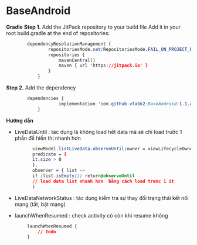 # BaseAndroid

**Gradle**
**Step 1.** Add the JitPack repository to your build file
Add it in your root build.gradle at the end of repositories:
```css
        dependencyResolutionManagement {
                repositoriesMode.set(RepositoriesMode.FAIL_ON_PROJECT_REPOS)
                repositories {
                    mavenCentral()
                    maven { url 'https://jitpack.io' }
                }
            }
```
**Step 2.** Add the dependency
```css
        dependencies {
                    implementation 'com.github.vtabk2:BaseAndroid:1.1.4'
            }
```

**Hướng dẫn**

- LiveDataUntil : tác dụng là không load hết data mà sẽ chỉ load trước 1 phần để hiển thị nhanh hơn

```css
          viewModel.listLiveData.observeUntil(owner = viewLifecycleOwner,
          predicate = {
          it.size > 0
          },
          observer = { list ->
          if (list.isEmpty()) return@observeUntil
          // load data list nhanh hơn  bằng cách load trước 1 ít
          )
```
- LiveDataNetworkStatus : tác dụng kiểm tra sự thay đổi trạng thái kết nối mạng (tắt, bật mạng)

- launchWhenResumed : check activity có còn khi resume không
```css
        launchWhenResumed {
            // todo
        }
```